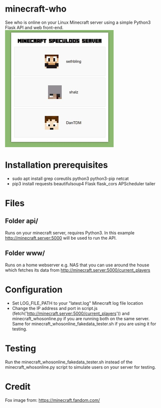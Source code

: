 # minecraft-who
See who is online on your Linux Minecraft server using a simple Python3 Flask API and web front-end.
![example](minecraft-who.jpg)
# Installation prerequisites
- sudo apt install grep coreutils python3 python3-pip netcat
- pip3 install requests beautifulsoup4 Flask flask_cors APScheduler tailer

# Files
## Folder api/ 
Runs on your minecraft server, requires Python3. In this example http://minecraft.server:5000 will be used to run the API.

## Folder www/
Runs on a home webserver e.g. NAS that you can use around the house which fetches its data from http://minecraft.server:5000/current_players

# Configuration
- Set LOG_FILE_PATH to your "latest.log" Minecraft log file location
- Change the IP address and port in script.js (fetch('http://minecraft.server:5000/current_players')) and minecraft_whosonline.py if you are running both on the same server. Same for minecraft_whosonline_fakedata_tester.sh if you are using it for testing.

# Testing
Run the minecraft_whosonline_fakedata_tester.sh instead of the minecraft_whosonline.py script to simulate users on your server for testing.

# Credit
Fox image from: https://minecraft.fandom.com/

